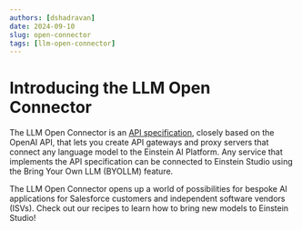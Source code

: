 ```yaml
---
authors: [dshadravan]
date: 2024-09-10
slug: open-connector
tags: [llm-open-connector]
---
```


# Introducing the LLM Open Connector

The LLM Open Connector is an [API specification](/docs/apis/llm-open-connector/), closely based on the OpenAI API, that lets you create API gateways and proxy servers that connect any language model to the Einstein AI Platform. Any service that implements the API specification can be connected to Einstein Studio using the Bring Your Own LLM (BYOLLM) feature.

The LLM Open Connector opens up a world of possibilities for bespoke AI applications for Salesforce customers and independent software vendors (ISVs). Check out our recipes to learn how to bring new models to Einstein Studio!
